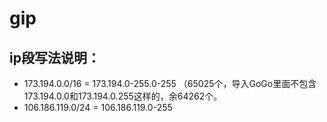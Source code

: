 # gip
## ip段写法说明：
* 173.194.0.0/16 = 173.194.0-255.0-255 （65025个，导入GoGo里面不包含173.194.0.0和173.194.0.255这样的，余64262个。
* 106.186.119.0/24 = 106.186.119.0-255

